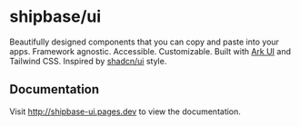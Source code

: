 # shipbase/ui

Beautifully designed components that you can copy and paste into your apps. 
Framework agnostic. Accessible. Customizable. 
Built with [Ark UI](https://ark-ui.com/) and Tailwind CSS.
Inspired by [shadcn/ui](https://ui.shadcn.com/) style.

## Documentation
Visit http://shipbase-ui.pages.dev to view the documentation.
